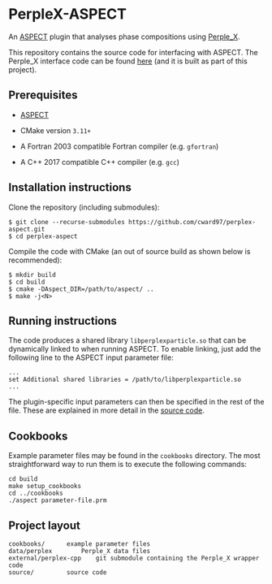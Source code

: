 # PerpleX-ASPECT

An [ASPECT](https://aspect.geodynamics.org/) plugin that analyses phase compositions using [Perple_X](http://www.perplex.ethz.ch/).

This repository contains the source code for interfacing with ASPECT. The Perple_X interface code can be found [here](https://github.com/cward97/perplex-cpp) (and it is built as part of this project).

## Prerequisites

- [ASPECT](github.com/geodynamics/aspect)

- CMake version `3.11+`

- A Fortran 2003 compatible Fortran compiler (e.g. `gfortran`)

- A C++ 2017 compatible C++ compiler (e.g. `gcc`)

## Installation instructions

Clone the repository (including submodules):

	$ git clone --recurse-submodules https://github.com/cward97/perplex-aspect.git
	$ cd perplex-aspect

Compile the code with CMake (an out of source build as shown below is recommended):

	$ mkdir build
	$ cd build
	$ cmake -DAspect_DIR=/path/to/aspect/ ..
	$ make -j<N>
	
## Running instructions

The code produces a shared library `libperplexparticle.so` that can be dynamically linked to when running ASPECT. To enable linking, just add the following line to the ASPECT input parameter file:

	...
	set Additional shared libraries = /path/to/libperplexparticle.so
	...
	
The plugin-specific input parameters can then be specified in the rest of the file. 
These are explained in more detail in the [source code](https://github.com/cward97/perplex-aspect/blob/master/source/perplex_particle.cc).

## Cookbooks

Example parameter files may be found in the `cookbooks` directory. The most straightforward way to run them is to execute the following commands:
	
	cd build
	make setup_cookbooks
	cd ../cookbooks
	./aspect parameter-file.prm

## Project layout

	cookbooks/		example parameter files
	data/perplex		Perple_X data files
	external/perplex-cpp	git submodule containing the Perple_X wrapper code	
	source/			source code
